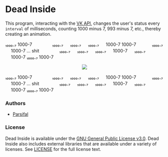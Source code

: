 # Dead Inside

This program, interacting with the [VK API](https://vk.com/dev/manuals), changes the user's status every `interval` of milliseconds, counting 1000 minus 7, 993 minus 7, etc., thereby creating an animation.

₁₀₀₀₋₇ 1000-7 　　　　 ₁₀₀₀₋₇ 　 ₁₀₀₀₋₇ 　 ₁₀₀₀₋₇ 　 1000-7 1000-7 　　　 ₁₀₀₀₋₇ 　 1000-7 ... shit 　　　　 ₁₀₀₀₋₇ 　 ₁₀₀₀₋₇ 　 ₁₀₀₀₋₇ 　 1000-7 　 ₁₀₀₀₋₇ 　 1000-7 ₁₀₀₀₋₇ 1000-7

<div align="center"><img src="https://static-prod.weplay.tv/2019-09-30/66f03376dc8398a8c289e71cc892ea47.jpeg" /></div>

₁₀₀₀₋₇ 1000-7 　　　　 ₁₀₀₀₋₇ 　 ₁₀₀₀₋₇ 　 ₁₀₀₀₋₇ 　 1000-7 1000-7 　　　 ₁₀₀₀₋₇ 　 1000-7 ... shit 　　　　 ₁₀₀₀₋₇ 　 ₁₀₀₀₋₇ 　 ₁₀₀₀₋₇ 　 1000-7 　 ₁₀₀₀₋₇ 　 1000-7 ₁₀₀₀₋₇ 1000-7

### Authors

- [Parsifal](https://github.com/Parsifal)

### License

Dead Inside is available under the [GNU General Public License v3.0](LICENSE). Dead Inside also includes external libraries that are available under a variety of licenses. See [LICENSE](LICENSE) for the full license text.
